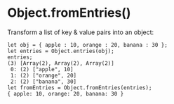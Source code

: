 # Object.fromEntries()

Transform a list of key & value pairs into an object:

```
let obj = { apple : 10, orange : 20, banana : 30 };
let entries = Object.entries(obj);
entries;
(3) [Array(2), Array(2), Array(2)]
 0: (2) ["apple", 10]
 1: (2) ["orange", 20]
 2: (2) ["banana", 30]
let fromEntries = Object.fromEntries(entries);
{ apple: 10, orange: 20, banana: 30 }
```
